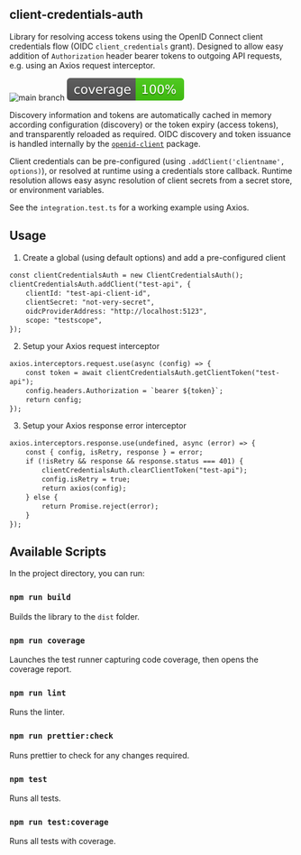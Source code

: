 ## client-credentials-auth

Library for resolving access tokens using the OpenID Connect client credentials flow (OIDC `client_credentials` grant).  Designed to allow easy addition of  `Authorization` header bearer tokens to outgoing API requests, e.g. using an Axios request interceptor.

![main branch](https://github.com/payapps/client-credentials-auth/actions/workflows/main.yml/badge.svg)
![coverage](https://github.com/payapps/client-credentials-auth/raw/badges/.badges/main/coverage.svg)

Discovery information and tokens are automatically cached in memory according configuration (discovery) or the token expiry (access tokens), and transparently reloaded as required.  OIDC discovery and token issuance is handled internally by the [`openid-client`](https://www.npmjs.com/package/openid-client) package.

Client credentials can be pre-configured (using ```.addClient('clientname', options)```), or resolved at runtime using a credentials store callback.  Runtime resolution allows easy async resolution of client secrets from a secret store, or environment variables.

See the `integration.test.ts` for a working example using Axios.

## Usage

1.  Create a global (using default options) and add a pre-configured client

```
const clientCredentialsAuth = new ClientCredentialsAuth();
clientCredentialsAuth.addClient("test-api", {
    clientId: "test-api-client-id",
    clientSecret: "not-very-secret",
    oidcProviderAddress: "http://localhost:5123",
    scope: "testscope",
});
```

2.  Setup your Axios request interceptor

```
axios.interceptors.request.use(async (config) => {
    const token = await clientCredentialsAuth.getClientToken("test-api");
    config.headers.Authorization = `bearer ${token}`;
    return config;
});
```

3. Setup your Axios response error interceptor

```
axios.interceptors.response.use(undefined, async (error) => {
    const { config, isRetry, response } = error;
    if (!isRetry && response && response.status === 401) {
        clientCredentialsAuth.clearClientToken("test-api");
        config.isRetry = true;
        return axios(config);
    } else {
        return Promise.reject(error);
    }
});
```


## Available Scripts

In the project directory, you can run:

### `npm run build`

Builds the library to the `dist` folder.

### `npm run coverage`

Launches the test runner capturing code coverage, then opens the coverage report.

### `npm run lint`

Runs the linter.

### `npm run prettier:check`

Runs prettier to check for any changes required.

### `npm test`

Runs all tests.

### `npm run test:coverage`

Runs all tests with coverage.

